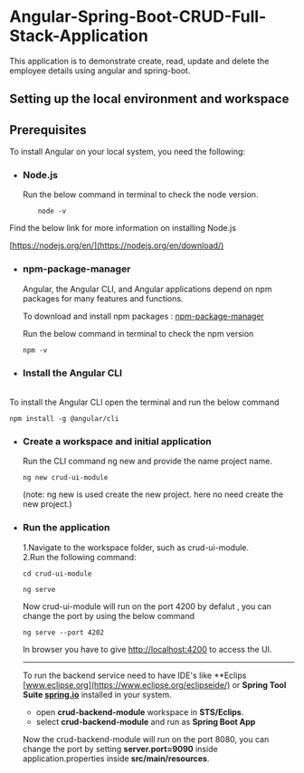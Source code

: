 # Angular-Spring-Boot-CRUD-Full-Stack-Application

This application is to demonstrate create, read, update and delete the employee details using angular and spring-boot.

## Setting up the local environment and workspace

## Prerequisites

To install Angular on your local system, you need the following:

* ### Node.js

     Run the below command in terminal to check the node version.
 
 ```
        node -v
 ```

   Find the below link for more information on installing Node.js

   [https://nodejs.org/en/](https://nodejs.org/en/download/)
   
  
* ### npm-package-manager

   Angular, the Angular CLI, and Angular applications depend on npm packages for many features and functions. 
   
   To download and install npm packages : [npm-package-manager](https://docs.npmjs.com/cli/v7/commands/npm-install)
   
   Run the below command in terminal to check the npm version
   
   ```      
   npm -v
   ```
        
* ### Install the Angular CLI
\
      To install the Angular CLI open the terminal and run the below command
   
   ```
   npm install -g @angular/cli
   ```

* ### Create a workspace and initial application

     Run the CLI command ng new and provide the name project name.
     
     ```
     ng new crud-ui-module
     ```
  
   (note: ng new is used create the new project. here no need create the new project.)
   
* ### Run the application

     1.Navigate to the workspace folder, such as crud-ui-module.
     \
     2.Run the following command:
     
     ```
     cd crud-ui-module
     
     ng serve 
     ```
    Now  crud-ui-module will run on the port 4200 by defalut , you can change the port by  using the below command
    
    ```
    ng serve --port 4202
    ```
    In browser you have to give [http://localhost:4200](http://localhost:4200/) to access the UI.
    
    
    ---
    
   To run the backend service need to have IDE's like **Eclips [www.eclipse.org](https://www.eclipse.org/eclipseide/) 
   or **Spring Tool Suite [spring.io](https://spring.io/tools)** installed in your system.
   
     * open **crud-backend-module** workspace in **STS/Eclips**.
     * select **crud-backend-module** and run as **Spring Boot App**
   
   Now the crud-backend-module will run on the port 8080, you can change the port by setting 
   **server.port=9090** inside application.properties inside **src/main/resources**.
    
   
   
   
  
   
